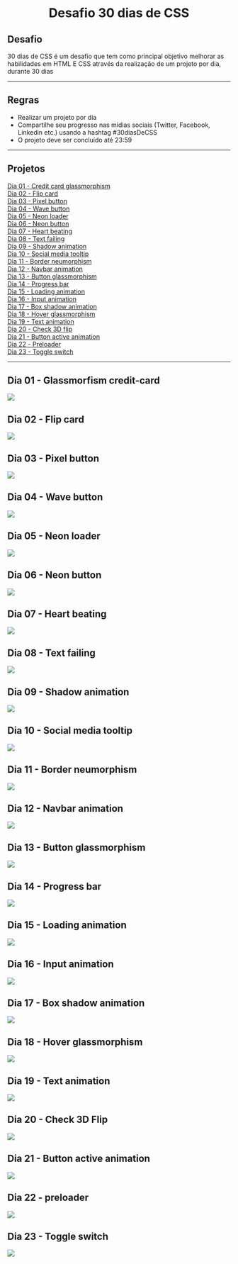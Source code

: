 <h1 align="center">
  Desafio 30 dias de CSS
</h1>

## Desafio 

30 dias de CSS é um desafio que tem como principal objetivo melhorar as habilidades em HTML E CSS através da realização de um projeto por dia, durante 30 dias

--------------------------------------------------------------------------------------------------------------------------------------------------------------

## Regras 

- Realizar um projeto por dia 
- Compartilhe seu progresso nas mídias sociais (Twitter, Facebook, Linkedin etc.) usando a hashtag #30diasDeCSS
- O projeto deve ser concluído até 23:59

--------------------------------------------------------------------------------------------------------------------------------------------------------------

## Projetos

<a href="https://github.com/joao-garcia404/30days-css/tree/main/projects/day1-neumorphismCard">Dia 01 - Credit card glassmorphism<a>
<br>
<a href="https://github.com/joao-garcia404/30days-css/tree/main/projects/day1-neumorphismCard">Dia 02 - Flip card<a>
<br>
<a href="https://github.com/joao-garcia404/30days-css/tree/main/projects/day3-pixelButton">Dia 03 - Pixel button<a>
<br>
<a href="https://github.com/joao-garcia404/30days-css/tree/main/projects/day4-waveButton">Dia 04 - Wave button<a>
<br>
<a href="https://github.com/joao-garcia404/30days-css/tree/main/projects/day5-loaderNeon">Dia 05 - Neon loader<a>
<br>
<a href="https://github.com/joao-garcia404/30days-css/tree/main/projects/day6-neonButton">Dia 06 - Neon button<a>
<br>
<a href="https://github.com/joao-garcia404/30days-css/tree/main/projects/day7-heartBeating">Dia 07 - Heart beating<a>
<br>
<a href="https://github.com/joao-garcia404/30days-css/tree/main/projects/day8-textFailing">Dia 08 - Text failing<a>
<br>
<a href="https://github.com/joao-garcia404/30days-css/tree/main/projects/day9-shadowAnimation">Dia 09 - Shadow animation<a>
<br>
<a href="https://github.com/joao-garcia404/30days-css/tree/main/projects/day10-socialMediaTooltip">Dia 10 - Social media tooltip<a>
<br>
<a href="https://github.com/joao-garcia404/30days-css/tree/main/projects/day11-borderNeumorphism">Dia 11 - Border neumorphism<a>
<br>
<a href="https://github.com/joao-garcia404/30days-css/tree/main/projects/day12-navbarAnimation">Dia 12 - Navbar animation<a>
<br>
<a href="https://github.com/joao-garcia404/30days-css/tree/main/projects/day13-buttonGlassmorphism">Dia 13 - Button glassmorphism<a>
<br>
<a href="https://github.com/joao-garcia404/30days-css/tree/main/projects/day14-progressBar">Dia 14 - Progress bar<a>
<br>
<a href="https://github.com/joao-garcia404/30days-css/tree/main/projects/Day15-loadingAnimation">Dia 15 - Loading animation<a>
<br>
<a href="https://github.com/joao-garcia404/30days-css/tree/main/projects/day16-inputAnimation">Dia 16 - Input animation<a>
<br>
<a href="https://github.com/joao-garcia404/30days-css/tree/main/projects/day17-boxShadowAnimation">Dia 17 - Box shadow animation<a>
<br>
<a href="https://github.com/joao-garcia404/30days-css/tree/main/projects/day18-hoverGlassmorphism">Dia 18 - Hover glassmorphism<a>
<br>
<a href="https://github.com/joao-garcia404/30days-css/tree/main/projects/day19-textAnimation">Dia 19 - Text animation<a>
<br>
<a href="https://github.com/joao-garcia404/30days-css/tree/main/projects/day20-check3dFlip">Dia 20 - Check 3D flip<a>
<br>
<a href="https://github.com/joao-garcia404/30days-css/tree/main/projects/day21-buttonActive">Dia 21 - Button active animation<a>
<br>
<a href="https://github.com/joao-garcia404/30days-css/tree/main/projects/day22-preloader">Dia 22 - Preloader<a>
<br>
<a href="https://github.com/joao-garcia404/30days-css/tree/main/projects/day23-toggleSwitch">Dia 23 - Toggle switch<a>
  
--------------------------------------------------------------------------------------------------------------------------------------------------------------

## Dia 01 - Glassmorfism credit-card 

![](./gifs/creditCard-neumorphism.gif)

## Dia 02 - Flip card

![](./gifs/flip-card.gif)

## Dia 03 - Pixel button

![](./gifs/pixel-button.gif)

## Dia 04 - Wave button 

![](./gifs/wave-button.gif)

## Dia 05 - Neon loader

![](./gifs/neon-loader.gif)

## Dia 06 - Neon button

![](./gifs/neon-button.gif)

## Dia 07 - Heart beating

![](./gifs/heart-beating.gif)

## Dia 08 - Text failing

![](./gifs/text-failing.gif)

## Dia 09 - Shadow animation

![](./gifs/shadowAnimation.gif)

## Dia 10 - Social media tooltip
![](./gifs/social-media-tooltip.gif)

## Dia 11 - Border neumorphism

![](./gifs/border-neumorphism.gif)

## Dia 12 - Navbar animation

![](./gifs/navbar-animation.gif)

## Dia 13 - Button glassmorphism

![](./gifs/button-glassmorphism.gif)

## Dia 14 - Progress bar

![](./gifs/progress-bar.gif)

## Dia 15 - Loading animation

![](./gifs/loading-animation.gif)

## Dia 16 - Input animation

![](./gifs/input-animation.gif)

## Dia 17 - Box shadow animation

![](./gifs/boxShadow-animation.gif)

## Dia 18 - Hover glassmorphism

![](./gifs/hover-glassmorphism.gif)

## Dia 19 - Text animation

![](./gifs/text-animation.gif)

## Dia 20 - Check 3D Flip

![](./gifs/check-3d.gif)

## Dia 21 - Button active animation

![](./gifs/button-active.gif)

## Dia 22 - preloader

![](./gifs/preloader.gif)

## Dia 23 - Toggle switch
![](./gifs/toggle-switch.gif)